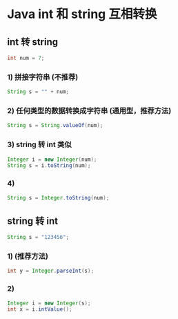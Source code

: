 # Java int 和 string 互相转换

## int 转 string

```java
int num = 7;
```

### 1) 拼接字符串 (不推荐)
```java
String s = "" + num;
```

### 2) 任何类型的数据转换成字符串 (通用型，推荐方法)
```java
String s = String.valueOf(num);
```

### 3) string 转 int 类似
```java
Integer i = new Integer(num);
String s = i.toString(num);
```

### 4)
```java
String s = Integer.toString(num);
```


## string 转 int

```java
String s = "123456";
```

### 1) (推荐方法)
```java
int y = Integer.parseInt(s);
```

### 2)
```java
Integer i = new Integer(s);
int x = i.intValue();
```